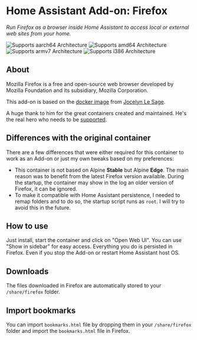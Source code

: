 # Home Assistant Add-on: Firefox

_Run Firefox as a browser inside Home Assistant to access local or external web sites from your home._

![Supports aarch64 Architecture][aarch64-shield]
![Supports amd64 Architecture][amd64-shield]
![Supports armv7 Architecture][armv7-shield]
![Supports i386 Architecture][i386-shield]

## About

Mozilla Firefox is a free and open-source web browser developed by Mozilla Foundation and its subsidiary, Mozilla Corporation.

This add-on is based on the [docker image](https://github.com/jlesage/docker-firefox) from [Jocelyn Le Sage](https://github.com/jlesage).

A huge thank to him for the great containers created and maintained.
He's the real hero who needs to be [supported](https://github.com/sponsors/jlesage).

## Differences with the original container

There are a few differences that were either required for this container to work as an Add-on or just my own tweaks based on my preferences:

- This container is not based on Alpine **Stable** but Alpine **Edge**. The main reason was to benefit from the latest Firefox version available. During the startup, the container may show in the log an older version of Firefox, it can be ignored.
- To make it compatible with Home Assistant persistence, I needed to remap folders and to do so, the startup script runs as `root`. I will try to avoid this in the future.

## How to use

Just install, start the container and click on "Open Web UI". You can use "Show in sidebar" for easy access. Everything you do is persisted in Firefox. Even if you stop the Add-on or restart Home Assistant host OS.

## Downloads

The files downloaded in Firefox are automatically stored to your `/share/firefox` folder.

## Import bookmarks

You can import `bookmarks.html` file by dropping them in your `/share/firefox` folder and import the `bookmarks.html` file in Firefox.

[aarch64-shield]: https://img.shields.io/badge/aarch64-yes-green.svg
[amd64-shield]: https://img.shields.io/badge/amd64-yes-green.svg
[armv7-shield]: https://img.shields.io/badge/armv7-yes-green.svg
[i386-shield]: https://img.shields.io/badge/i386-yes-green.svg
